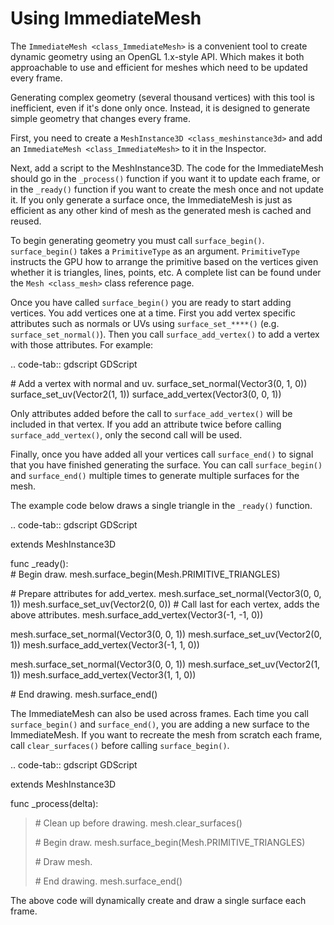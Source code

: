 # Using ImmediateMesh

The `ImmediateMesh <class_ImmediateMesh>` is a convenient tool to create
dynamic geometry using an OpenGL 1.x-style API. Which makes it both
approachable to use and efficient for meshes which need to be updated
every frame.

Generating complex geometry (several thousand vertices) with this tool
is inefficient, even if it's done only once. Instead, it is designed to
generate simple geometry that changes every frame.

First, you need to create a `MeshInstance3D <class_meshinstance3d>` and
add an `ImmediateMesh <class_ImmediateMesh>` to it in the Inspector.

Next, add a script to the MeshInstance3D. The code for the ImmediateMesh
should go in the `_process()` function if you want it to update each
frame, or in the `_ready()` function if you want to create the mesh once
and not update it. If you only generate a surface once, the
ImmediateMesh is just as efficient as any other kind of mesh as the
generated mesh is cached and reused.

To begin generating geometry you must call `surface_begin()`.
`surface_begin()` takes a `PrimitiveType` as an argument.
`PrimitiveType` instructs the GPU how to arrange the primitive based on
the vertices given whether it is triangles, lines, points, etc. A
complete list can be found under the `Mesh <class_mesh>` class reference
page.

Once you have called `surface_begin()` you are ready to start adding
vertices. You add vertices one at a time. First you add vertex specific
attributes such as normals or UVs using `surface_set_****()` (e.g.
`surface_set_normal()`). Then you call `surface_add_vertex()` to add a
vertex with those attributes. For example:

.. code-tab:: gdscript GDScript

\# Add a vertex with normal and uv. surface\_set\_normal(Vector3(0, 1,
0)) surface\_set\_uv(Vector2(1, 1)) surface\_add\_vertex(Vector3(0, 0,
1))

Only attributes added before the call to `surface_add_vertex()` will be
included in that vertex. If you add an attribute twice before calling
`surface_add_vertex()`, only the second call will be used.

Finally, once you have added all your vertices call `surface_end()` to
signal that you have finished generating the surface. You can call
`surface_begin()` and `surface_end()` multiple times to generate
multiple surfaces for the mesh.

The example code below draws a single triangle in the `_ready()`
function.

.. code-tab:: gdscript GDScript

extends MeshInstance3D

func \_ready():  
\# Begin draw. mesh.surface\_begin(Mesh.PRIMITIVE\_TRIANGLES)

\# Prepare attributes for add\_vertex.
mesh.surface\_set\_normal(Vector3(0, 0, 1))
mesh.surface\_set\_uv(Vector2(0, 0)) \# Call last for each vertex, adds
the above attributes. mesh.surface\_add\_vertex(Vector3(-1, -1, 0))

mesh.surface\_set\_normal(Vector3(0, 0, 1))
mesh.surface\_set\_uv(Vector2(0, 1))
mesh.surface\_add\_vertex(Vector3(-1, 1, 0))

mesh.surface\_set\_normal(Vector3(0, 0, 1))
mesh.surface\_set\_uv(Vector2(1, 1))
mesh.surface\_add\_vertex(Vector3(1, 1, 0))

\# End drawing. mesh.surface\_end()

The ImmediateMesh can also be used across frames. Each time you call
`surface_begin()` and `surface_end()`, you are adding a new surface to
the ImmediateMesh. If you want to recreate the mesh from scratch each
frame, call `clear_surfaces()` before calling `surface_begin()`.

.. code-tab:: gdscript GDScript

extends MeshInstance3D

func \_process(delta):

> \# Clean up before drawing. mesh.clear\_surfaces()
>
> \# Begin draw. mesh.surface\_begin(Mesh.PRIMITIVE\_TRIANGLES)
>
> \# Draw mesh.
>
> \# End drawing. mesh.surface\_end()

The above code will dynamically create and draw a single surface each
frame.
